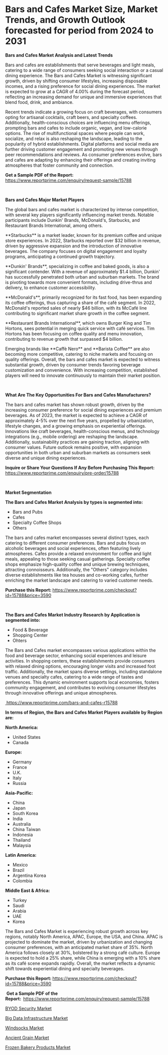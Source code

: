 <p><h1>Bars and Cafes Market Size, Market Trends, and Growth Outlook forecasted for period from 2024 to 2031</h1></p><p><strong>Bars and Cafes Market Analysis and Latest Trends</strong></p>
<p><p>Bars and cafes are establishments that serve beverages and light meals, catering to a wide range of consumers seeking social interaction or a casual dining experience. The Bars and Cafes Market is witnessing significant growth, driven by shifting consumer lifestyles, increasing disposable incomes, and a rising preference for social dining experiences. The market is expected to grow at a CAGR of 4.00% during the forecast period, reflecting an increasing demand for unique and immersive experiences that blend food, drink, and ambiance.</p><p>Recent trends indicate a growing focus on craft beverages, with consumers opting for artisanal cocktails, craft beers, and specialty coffees. Additionally, health-conscious choices are influencing menu offerings, prompting bars and cafes to include organic, vegan, and low-calorie options. The rise of multifunctional spaces where people can work, socialize, and relax is also reshaping the landscape, leading to the popularity of hybrid establishments. Digital platforms and social media are further driving customer engagement and promoting new venues through peer recommendations and reviews. As consumer preferences evolve, bars and cafes are adapting by enhancing their offerings and creating inviting atmospheres that foster community and connection.</p></p>
<p><strong>Get a Sample PDF of the Report:&nbsp;</strong> <a href="https://www.reportprime.com/enquiry/request-sample/15788?utm_campaign=1437&utm_medium=2&utm_source=Github&utm_content=ia&utm_term=18102024&utm_id=bars-and-cafes">https://www.reportprime.com/enquiry/request-sample/15788</a></p>
<p>&nbsp;</p>
<p><strong>Bars and Cafes Major Market Players</strong></p>
<p><p>The global bars and cafes market is characterized by intense competition, with several key players significantly influencing market trends. Notable participants include Dunkin' Brands, McDonald's, Starbucks, and Restaurant Brands International, among others.</p><p>**Starbucks** is a market leader, known for its premium coffee and unique store experiences. In 2022, Starbucks reported over $32 billion in revenue, driven by aggressive expansion and the introduction of innovative beverages. The company focuses on digital engagement and loyalty programs, anticipating a continued growth trajectory.</p><p>**Dunkin' Brands**, specializing in coffee and baked goods, is also a significant contender. With a revenue of approximately $1.4 billion, Dunkin' has successfully penetrated both urban and suburban markets. The brand is pivoting towards more convenient formats, including drive-thrus and delivery, to enhance customer accessibility.</p><p>**McDonald's**, primarily recognized for its fast food, has been expanding its coffee offerings, thus capturing a share of the café segment. In 2022, McDonald's reported sales of nearly $46 billion, with its McCafé line contributing to significant market share growth in the coffee segment.</p><p>**Restaurant Brands International**, which owns Burger King and Tim Hortons, sees potential in merging quick service with café services. Tim Hortons has been focusing on coffee quality and menu innovation, contributing to revenue growth that surpassed $4 billion.</p><p>Emerging brands like **Caffè Nero** and **Barista Coffee** are also becoming more competitive, catering to niche markets and focusing on quality offerings. Overall, the bars and cafes market is expected to witness substantial growth, driven by consumer trends favoring beverage customization and convenience. With increasing competition, established players will need to innovate continuously to maintain their market position.</p></p>
<p>&nbsp;</p>
<p><strong>What Are The Key Opportunities For Bars and Cafes Manufacturers?</strong></p>
<p><p>The bars and cafes market has shown robust growth, driven by the increasing consumer preference for social dining experiences and premium beverages. As of 2023, the market is expected to achieve a CAGR of approximately 4-5% over the next five years, propelled by urbanization, lifestyle changes, and a growing emphasis on experiential offerings. Innovations like craft beverages, health-conscious menus, and technology integrations (e.g., mobile ordering) are reshaping the landscape. Additionally, sustainability practices are gaining traction, aligning with consumer values. Future outlook remains positive, with expansion opportunities in both urban and suburban markets as consumers seek diverse and unique dining experiences.</p></p>
<p><strong>Inquire or Share Your Questions If Any Before Purchasing This Report:</strong> <a href="https://www.reportprime.com/enquiry/pre-order/15788?utm_campaign=1437&utm_medium=2&utm_source=Github&utm_content=ia&utm_term=18102024&utm_id=bars-and-cafes">https://www.reportprime.com/enquiry/pre-order/15788</a></p>
<p>&nbsp;</p>
<p><strong>Market Segmentation</strong></p>
<p><strong>The Bars and Cafes Market Analysis by types is segmented into:</strong></p>
<p><ul><li>Bars and Pubs</li><li>Cafes</li><li>Specialty Coffee Shops</li><li>Others</li></ul></p>
<p><p>The bars and cafes market encompasses several distinct types, each catering to different consumer preferences. Bars and pubs focus on alcoholic beverages and social experiences, often featuring lively atmospheres. Cafes provide a relaxed environment for coffee and light meals, appealing to those seeking casual gatherings. Specialty coffee shops emphasize high-quality coffee and unique brewing techniques, attracting connoisseurs. Additionally, the "Others" category includes diverse establishments like tea houses and co-working cafes, further enriching the market landscape and catering to varied customer needs.</p></p>
<p><strong>Purchase this Report:&nbsp;</strong><a href="https://www.reportprime.com/checkout?id=15788&price=3590&utm_campaign=1437&utm_medium=2&utm_source=Github&utm_content=ia&utm_term=18102024&utm_id=bars-and-cafes">https://www.reportprime.com/checkout?id=15788&price=3590</a></p>
<p>&nbsp;</p>
<p><strong>The Bars and Cafes Market Industry Research by Application is segmented into:</strong></p>
<p><ul><li>Food & Beverage</li><li>Shopping Center</li><li>Ohters</li></ul></p>
<p><p>The Bars and Cafes market encompasses various applications within the food and beverage sector, enhancing social experiences and leisure activities. In shopping centers, these establishments provide consumers with relaxed dining options, encouraging longer visits and increased foot traffic. Additionally, the market spans diverse settings, including standalone venues and specialty cafes, catering to a wide range of tastes and preferences. This dynamic environment supports local economies, fosters community engagement, and contributes to evolving consumer lifestyles through innovative offerings and unique atmospheres.</p></p>
<p><a href="https://www.reportprime.com/bars-and-cafes-r15788?utm_campaign=1437&utm_medium=2&utm_source=Github&utm_content=ia&utm_term=18102024&utm_id=bars-and-cafes">&nbsp;https://www.reportprime.com/bars-and-cafes-r15788</a></p>
<p><strong>In terms of Region, the Bars and Cafes Market Players available by Region are:</strong></p>
<p>
    <p> <strong> North America: </strong>
        <ul>
            <li>United States</li>
            <li>Canada</li>
        </ul>
        </p> 
    <p> <strong> Europe: </strong>
        <ul>
            <li>Germany</li>
            <li>France</li>
            <li>U.K.</li>
            <li>Italy</li>
            <li>Russia</li>
        </ul>
        </p> 
    <p> <strong> Asia-Pacific: </strong>
        <ul>
            <li>China</li>
            <li>Japan</li>
            <li>South Korea</li>
            <li>India</li>
            <li>Australia</li>
            <li>China Taiwan</li>
            <li>Indonesia</li>
            <li>Thailand</li>
            <li>Malaysia</li>
        </ul>
        </p> 
    <p> <strong> Latin America: </strong>
        <ul>
            <li>Mexico</li>
            <li>Brazil</li>
            <li>Argentina Korea</li>
            <li>Colombia</li>
        </ul>
        </p> 
    <p> <strong> Middle East & Africa: </strong>
        <ul>
            <li>Turkey</li>
            <li>Saudi</li>
            <li>Arabia</li>
            <li>UAE</li>
            <li>Korea</li>
        </ul>
    </p>
    </p>
<p><p>The Bars and Cafes Market is experiencing robust growth across key regions, notably North America, APAC, Europe, the USA, and China. APAC is projected to dominate the market, driven by urbanization and changing consumer preferences, with an anticipated market share of 35%. North America follows closely at 30%, bolstered by a strong café culture. Europe is expected to hold a 25% share, while China is emerging with a 10% share as its café scene expands rapidly. Overall, the market reflects a dynamic shift towards experiential dining and specialty beverages.</p></p>
<p><strong>Purchase this Report: </strong><a href="https://www.reportprime.com/checkout?id=15788&price=3590&utm_campaign=1437&utm_medium=2&utm_source=Github&utm_content=ia&utm_term=18102024&utm_id=bars-and-cafes">https://www.reportprime.com/checkout?id=15788&price=3590</a></p>
<p>&nbsp;<strong>Get a Sample PDF of the Report:&nbsp;&nbsp;</strong><a href="https://www.reportprime.com/enquiry/request-sample/15788?utm_campaign=1437&utm_medium=2&utm_source=Github&utm_content=ia&utm_term=18102024&utm_id=bars-and-cafes">https://www.reportprime.com/enquiry/request-sample/15788</a></p>
<p><strong></strong></p>
<p><p><a href="https://github.com/fransisca0zkko/Market-Research-Report-List-1/blob/main/byod-security-market.md?utm_campaign=1437&utm_medium=2&utm_source=Github&utm_content=ia&utm_term=18102024&utm_id=bars-and-cafes">BYOD Security Market</a></p><p><a href="https://github.com/chaschadedn/Market-Research-Report-List-1/blob/main/big-data-infrastructure-market.md?utm_campaign=1437&utm_medium=2&utm_source=Github&utm_content=ia&utm_term=18102024&utm_id=bars-and-cafes">Big Data Infrastructure Market</a></p><p><a href="https://issuu.com/reportprime-2/docs/windsocks-market-size-2030.pptx_9f970fcf0cf437?utm_campaign=1437&utm_medium=2&utm_source=Github&utm_content=ia&utm_term=18102024&utm_id=bars-and-cafes">Windsocks Market</a></p><p><a href="https://www.linkedin.com/pulse/ancient-grain-market-industry-trends-forecast-period-5alqc?utm_campaign=1437&utm_medium=2&utm_source=Github&utm_content=ia&utm_term=18102024&utm_id=bars-and-cafes">Ancient Grain Market</a></p><p><a href="https://www.linkedin.com/pulse/global-frozen-bakery-products-industry-research-report-1noqc?utm_campaign=1437&utm_medium=2&utm_source=Github&utm_content=ia&utm_term=18102024&utm_id=bars-and-cafes">Frozen Bakery Products Market</a></p></p>